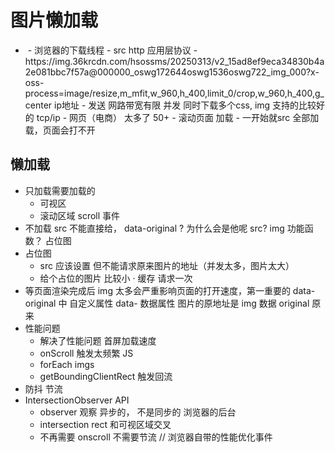 # 图片懒加载

- <img src=""/>
  - 浏览器的下载线程
  - src http 应用层协议
  - https://img.36krcdn.com/hsossms/20250313/v2_15ad8ef9eca34830b4a2e081bbc7f57a@000000_oswg172644oswg1536oswg722_img_000?x-oss-process=image/resize,m_mfit,w_960,h_400,limit_0/crop,w_960,h_400,g_center
    ip地址
  - 发送 网路带宽有限
    并发 同时下载多个css, img 支持的比较好的
    tcp/ip
  - 网页（电商） 太多了 50+
  - 滚动页面 加载
  - 一开始就src 全部加载，页面会打不开

## 懒加载

- 只加载需要加载的
  - 可视区
  - 滚动区域 scroll 事件
- 不加载
  src 不能直接给， data-original ? 为什么会是他呢
  src? img 功能函数？ 占位图
- 占位图
  - src 应该设置 但不能请求原来图片的地址（并发太多，图片太大）
  - 给个占位的图片 比较小 ·
    缓存 请求一次
- 等页面渲染完成后
  img 太多会严重影响页面的打开速度，第一重要的
  data-original 中
  自定义属性 data- 数据属性
  图片的原地址是 img 数据
  original 原来
- 性能问题
  - 解决了性能问题 首屏加载速度
  - onScroll 触发太频繁 JS
  - forEach imgs
  - getBoundingClientRect 触发回流
- 防抖 节流
- IntersectionObserver API
  - observer 观察 异步的， 不是同步的 浏览器的后台
  - intersection rect 和可视区域交叉
  - 不再需要 onscroll 不需要节流 // 浏览器自带的性能优化事件

